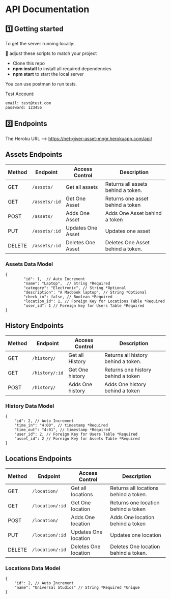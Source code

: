 # API Documentation

## 1️⃣ Getting started

To get the server running locally:

🚫 adjust these scripts to match your project

- Clone this repo
- **npm install** to install all required dependencies
- **npm start** to start the local server

You can use postman to run tests.

Test Account:

```
email: test@test.com
password: 123456
```

## 2️⃣ Endpoints

The Heroku URL --> https://net-giver-asset-mngr.herokuapp.com/api/

## Assets Endpoints

| Method | Endpoint          | Access Control     | Description                              |
| ------ | ------------------| -------------------|------------------------------------------|
| GET    | `/assets/`        | Get all assets     | Returns all assets behind a token.       |
| GET    | `/assets/:id`     | Get One Asset      | Returns one asset behind a token         |
| POST   | `/assets/`        | Adds One Asset     | Adds One Asset behind a token            |
| PUT    | `/assets/:id`     | Updates One Asset  | Updates one asset                        |
| DELETE | `/assets/:id`     | Deletes One Asset  | Deletes One Asset behind a token.        |

### Assets Data Model

```
{
        "id": 1,  // Auto Increment
        "name": "Laptop",  // String *Required
        "category": "Electronic", // String *Optional
        "description": "A Macbook laptop", // String *Optional
        "check_in": false, // Boolean *Required
        "location_id": 1, // Foreign Key for Locations Table *Required
        "user_id": 1 // Foreign key for Users Table *Required
}
```

## History Endpoints

| Method | Endpoint           | Access Control      | Description                              |
| ------ | -------------------| --------------------|------------------------------------------|
| GET    | `/history/`        | Get all History     | Returns all history behind a token.      |
| GET    | `/history/:id`     | Get One history     | Returns one history behind a token       |
| POST   | `/history/`        | Adds One history    | Adds One history behind a token          |


### History Data Model

```
{
    "id": 2, // Auto Increment
    "time_in": "4:00", // timestamp *Required
    "time_out": "4:01", // timestamp *Required
    "user_id": 2, // Foreign Key for Users Table *Required
    "asset_id": 2 // Foreign Key for Assets Table *Required
}
```

## Locations Endpoints

| Method | Endpoint            | Access Control     | Description                              |
| ------ | --------------------| -------------------|------------------------------------------|
| GET    | `/location/`        | Get all locations     | Returns all locations behind a token.       |
| GET    | `/location/:id`     | Get One location      | Returns one location behind a token         |
| POST   | `/location/`        | Adds One location     | Adds One location behind a token            |
| PUT    | `/location/:id`     | Updates One location  | Updates one location                        |
| DELETE | `/location/:id`     | Deletes One location  | Deletes One location behind a token.        |


### Locations Data Model

```
{
    "id": 2, // Auto Increment
    "name": "Universal Studios" // String *Required *Unique
}
```